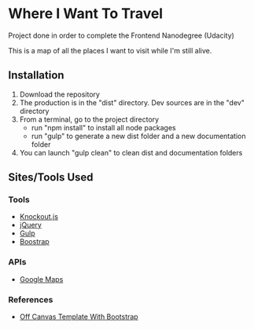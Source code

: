 # Where I Want To Travel


Project done in order to complete the Frontend Nanodegree (Udacity)

This is a map of all the places I want to visit while I'm still alive.


## Installation

1. Download the repository
2. The production is in the "dist" directory. Dev sources are in the "dev" directory
3. From a terminal, go to the project directory
	- run "npm install" to install all node packages
	- run "gulp" to generate a new dist folder and a new documentation folder
4. You can launch "gulp clean" to clean dist and documentation folders

## Sites/Tools Used

### Tools

* [Knockout.js](http://knockoutjs.com/)
* [jQuery](http://jquery.com)
* [Gulp](http://gulpjs.com/)
* [Boostrap](http://http://getbootstrap.com/)

### APIs

* [Google Maps](https://developers.google.com/maps/)

### References
* [Off Canvas Template With Bootstrap](http://www.bootstrapzero.com/bootstrap-template/off-canvas-sidebar)

